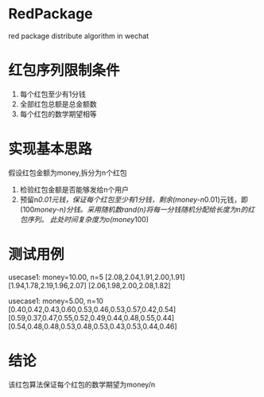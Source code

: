 # RedPackage
red package distribute algorithm in wechat

# 红包序列限制条件
1. 每个红包至少有1分钱
2. 全部红包总额是总金额数
3. 每个红包的数学期望相等

# 实现基本思路
假设红包金额为money,拆分为n个红包
1. 检验红包金额是否能够发给n个用户
2. 预留n*0.01元钱，保证每个红包至少有1分钱，剩余(money-n*0.01)元钱，即(100*money-n)分钱。采用随机数rand(n)将每一分钱随机分配给长度为n的红包序列。
此处时间复杂度为o(money*100)

# 测试用例
usecase1: money=10.00, n=5
[2.08,2.04,1.91,2.00,1.91]
[1.94,1.78,2.19,1.96,2.07]
[2.06,1.98,2.00,2.08,1.82]

usecase1: money=5.00, n=10
[0.40,0.42,0.43,0.60,0.53,0.46,0.53,0.57,0.42,0.54]
[0.59,0.37,0.47,0.55,0.52,0.49,0.44,0.48,0.55,0.44]
[0.54,0.48,0.48,0.53,0.48,0.53,0.43,0.53,0.44,0.46]

# 结论
该红包算法保证每个红包的数学期望为money/n

